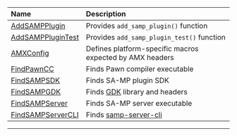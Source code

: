 Name                                         | Description
:--------------------------------------------|:--------------------------------------------------------
[AddSAMPPlugin](AddSAMPPlugin.cmake)         | Provides `add_samp_plugin()` function
[AddSAMPPluginTest](AddSAMPPluginTest.cmake) | Provides `add_samp_plugin_test()` function
[AMXConfig](AMXConfig.cmake)                 | Defines platform-specific macros expected by AMX headers
[FindPawnCC](FindPawnCC.cmake)               | Finds Pawn compiler executable
[FindSAMPSDK](FindSAMPSDK.cmake)             | Finds SA-MP plugin SDK
[FindSAMPGDK](FindSAMPGDK.cmake)             | Finds [GDK][sampgdk] library and headers
[FindSAMPServer](FindSAMPServer.cmake)       | Finds SA-MP server executable
[FindSAMPServerCLI](FindSAMPServerCLI.cmake) | Finds [samp-server-cli][samp-server-cli]
-------------------------------------------------------------------------------------------------------

[sampgdk]: https://github.com/Zeex/sampgdk
[samp-server-cli]: https://github.com/Zeex/samp-server-cli

